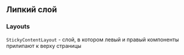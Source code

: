 ## Липкий слой

### Layouts

`StickyContentLayout` - слой, в котором левый и правый компоненты прилипают к верху страницы

